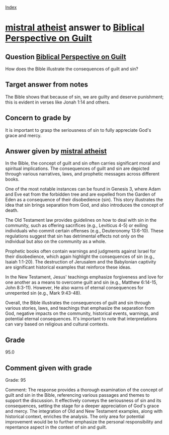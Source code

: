 
[Index](../../index.md)
# [mistral atheist](../../answering_models/mistral_atheist.md) answer to [Biblical Perspective on Guilt](../../questions/Biblical_Perspective_on_Guilt.md)

## Question [Biblical Perspective on Guilt](../../questions/Biblical_Perspective_on_Guilt.md)
How does the Bible illustrate the consequences of guilt and sin?

## Target answer from notes
The Bible shows that because of sin, we are guilty and deserve punishment; this is evident in verses like Jonah 1:14 and others.

## Concern to grade by
It is important to grasp the seriousness of sin to fully appreciate God's grace and mercy.

## Answer given by [mistral atheist](../../answering_models/mistral_atheist.md)
 In the Bible, the concept of guilt and sin often carries significant moral and spiritual implications. The consequences of guilt and sin are depicted through various narratives, laws, and prophetic messages across different books.

One of the most notable instances can be found in Genesis 3, where Adam and Eve eat from the forbidden tree and are expelled from the Garden of Eden as a consequence of their disobedience (sin). This story illustrates the idea that sin brings separation from God, and also introduces the concept of death.

The Old Testament law provides guidelines on how to deal with sin in the community, such as offering sacrifices (e.g., Leviticus 4-5) or exiling individuals who commit certain offenses (e.g., Deuteronomy 13:6-10). These regulations suggest that sin has detrimental effects not only on the individual but also on the community as a whole.

Prophetic books often contain warnings and judgments against Israel for their disobedience, which again highlight the consequences of sin (e.g., Isaiah 1:1-20). The destruction of Jerusalem and the Babylonian captivity are significant historical examples that reinforce these ideas.

In the New Testament, Jesus' teachings emphasize forgiveness and love for one another as a means to overcome guilt and sin (e.g., Matthew 6:14-15, John 8:3-11). However, He also warns of eternal consequences for unrepented sin (e.g., Mark 9:43-48).

Overall, the Bible illustrates the consequences of guilt and sin through various stories, laws, and teachings that emphasize the separation from God, negative impacts on the community, historical events, warnings, and potential eternal consequences. It's important to note that interpretations can vary based on religious and cultural contexts.

## Grade
95.0

## Comment given with grade
Grade: 95

Comment: The response provides a thorough examination of the concept of guilt and sin in the Bible, referencing various passages and themes to support the discussion. It effectively conveys the seriousness of sin and its consequences, setting the stage for a deeper appreciation of God's grace and mercy. The integration of Old and New Testament examples, along with historical context, enriches the analysis. The only area for potential improvement would be to further emphasize the personal responsibility and repentance aspect in the context of sin and guilt.
